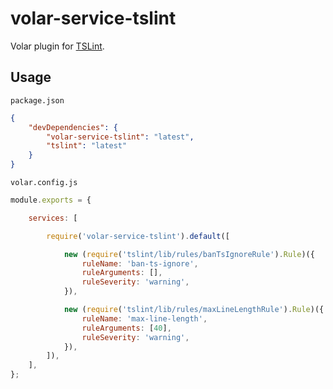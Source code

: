 # volar-service-tslint

Volar plugin for [TSLint](https://palantir.github.io/tslint/).

## Usage

`package.json`

```json
{
	"devDependencies": {
		"volar-service-tslint": "latest",
		"tslint": "latest"
	}
}
```

`volar.config.js`

```js
module.exports = {

	services: [

		require('volar-service-tslint').default([

			new (require('tslint/lib/rules/banTsIgnoreRule').Rule)({
				ruleName: 'ban-ts-ignore',
				ruleArguments: [],
				ruleSeverity: 'warning',
			}),

			new (require('tslint/lib/rules/maxLineLengthRule').Rule)({
				ruleName: 'max-line-length',
				ruleArguments: [40],
				ruleSeverity: 'warning',
			}),
		]),
	],
};
```
